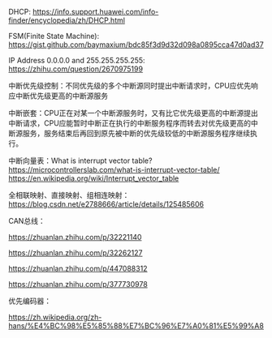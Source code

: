 DHCP: https://info.support.huawei.com/info-finder/encyclopedia/zh/DHCP.html

FSM(Finite State Machine): https://gist.github.com/baymaxium/bdc85f3d9d32d098a0895cca47d0ad37

IP Address 0.0.0.0 and 255.255.255.255: https://zhihu.com/question/2670975199

中断优先级控制：不同优先级的多个中断源同时提出中断请求时，CPU应优先响应中断优先级更高的中断源服务

中断嵌套：CPU正在对某一个中断源服务时，又有比它优先级更高的中断源提出中断请求，CPU应能暂时中断正在执行的中断服务程序而转去对优先级更高的中断源服务，服务结束后再回到原先被中断的优先级较低的中断源服务程序继续执行。

中断向量表：What is interrupt vector table? 
https://microcontrollerslab.com/what-is-interrupt-vector-table/
https://en.wikipedia.org/wiki/Interrupt_vector_table

全相联映射、直接映射、组相连映射：https://blog.csdn.net/e2788666/article/details/125485606

CAN总线：

https://zhuanlan.zhihu.com/p/32221140

https://zhuanlan.zhihu.com/p/32262127

https://zhuanlan.zhihu.com/p/447088312

https://zhuanlan.zhihu.com/p/377730978

优先编码器：

https://zh.wikipedia.org/zh-hans/%E4%BC%98%E5%85%88%E7%BC%96%E7%A0%81%E5%99%A8
